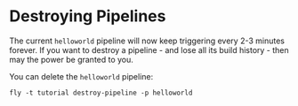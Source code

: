 # Destroying Pipelines

The current `helloworld` pipeline will now keep triggering every 2-3 minutes forever. If you want to destroy a pipeline - and lose all its build history - then may the power be granted to you.

You can delete the `helloworld` pipeline:

```
fly -t tutorial destroy-pipeline -p helloworld
```

